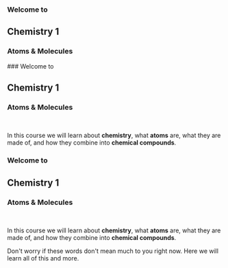 ### Welcome to

## Chemistry 1

### Atoms & Molecules

<slide/>
### Welcome to

## Chemistry 1

### Atoms & Molecules

<br/>

In this course we will learn about **chemistry**, what **atoms** are, what they are made of, and how they combine into **chemical compounds**.

<slide/>

### Welcome to

## Chemistry 1

### Atoms & Molecules

<br/>

In this course we will learn about **chemistry**, what **atoms** are, what they are made of, and how they combine into **chemical compounds**.

Don't worry if these words don't mean much to you right now. Here we will learn all of this and more.
